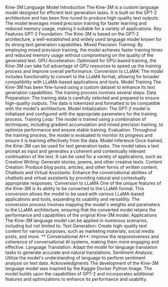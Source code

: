 Kine-3M Language Model
Introduction
The Kine-3M is a custom language model designed for efficient text generation tasks. It is built on the GPT-2 architecture and has been fine-tuned to produce high-quality text outputs. The model leverages mixed precision training for faster learning and reduced memory usage, making it suitable for a variety of applications.
Key Features
GPT-2 Foundation: The Kine-3M is based on the GPT-2 architecture, a well-established and widely used language model known for its strong text generation capabilities.
Mixed Precision Training: By employing mixed precision training, the model achieves faster training times and reduced memory usage without compromising on the quality of the generated text.
GPU Acceleration: Optimized for GPU-based training, the Kine-3M can take full advantage of GPU resources to speed up the training process and improve overall performance.
Conversion to LLaMA: The model includes functionality to convert to the LLaMA format, allowing for broader compatibility with LLaMA-based applications and tools.
Model Training
The Kine-3M has been fine-tuned using a custom dataset to enhance its text generation capabilities. The training process involves several steps:
Data Preparation: The training data is carefully selected and prepared to ensure high-quality outputs. The data is tokenized and formatted to be compatible with the model's architecture.
Model Initialization: The GPT-2 model is initialized and configured with the appropriate parameters for the training process.
Training Loop: The model is trained using a combination of techniques, including gradient accumulation and mixed precision training, to optimize performance and ensure stable training.
Evaluation: Throughout the training process, the model is evaluated to monitor its progress and ensure it is learning effectively from the data.
Model Inference
Once trained, the Kine-3M can be used for text generation tasks. The model takes a text prompt as input and generates a coherent and contextually relevant continuation of the text. It can be used for a variety of applications, such as:
Creative Writing: Generate stories, poems, and other creative texts.
Content Creation: Produce blog posts, articles, and other forms of written content.
Chatbots and Virtual Assistants: Enhance the conversational abilities of chatbots and virtual assistants by providing natural and contextually appropriate responses.
Conversion to LLaMA
One of the unique features of the Kine-3M is its ability to be converted to the LLaMA format. This conversion allows the model to be used with various LLaMA-based applications and tools, expanding its usability and versatility. The conversion process involves mapping the model's weights and parameters to the LLaMA architecture, ensuring that the converted model retains the performance and capabilities of the original Kine-3M model.
Applications
The Kine-3M language model can be applied in numerous scenarios, including but not limited to:
Text Generation: Create high-quality text content for various purposes, such as marketing materials, social media posts, and more.
** Conversational AI**: Improve the responsiveness and coherence of conversational AI systems, making them more engaging and effective.
Language Translation: Adapt the model for language translation tasks to generate accurate and natural translations.
Sentiment Analysis: Utilize the model's understanding of language to perform sentiment analysis on text data.
Acknowledgments
The development of the Kine-3M language model was inspired by the Kaggle Docker Python Image. The model builds upon the capabilities of GPT-2 and incorporates additional features and optimizations to enhance its performance and usability.
